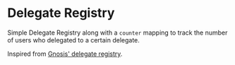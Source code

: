 # Delegate Registry

Simple Delegate Registry along with a `counter` mapping to track the number of users who delegated to a certain delegate.

Inspired from [Gnosis' delegate registry](https://github.com/gnosis/delegate-registry/blob/main/contracts/DelegateRegistry.sol).

